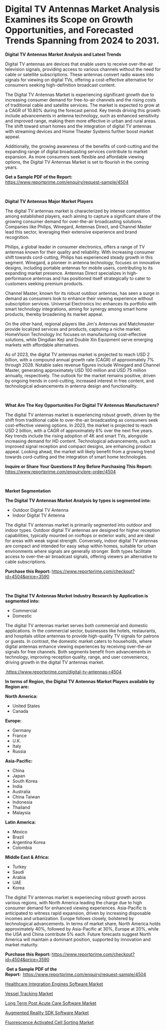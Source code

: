 <p><h1>Digital TV Antennas Market Analysis Examines its Scope on Growth Opportunities, and Forecasted Trends Spanning from 2024 to 2031.</h1></p><p><strong>Digital TV Antennas Market Analysis and Latest Trends</strong></p>
<p><p>Digital TV antennas are devices that enable users to receive over-the-air television signals, providing access to various channels without the need for cable or satellite subscriptions. These antennas convert radio waves into signals for viewing on digital TVs, offering a cost-effective alternative for consumers seeking high-definition broadcast content.</p><p>The Digital TV Antennas Market is experiencing significant growth due to increasing consumer demand for free-to-air channels and the rising costs of traditional cable and satellite services. The market is expected to grow at a CAGR of 10.80% during the forecast period. Key trends driving this growth include advancements in antenna technology, such as enhanced sensitivity and improved range, making them more effective in urban and rural areas. The shift toward smart homes and the integration of digital TV antennas with streaming devices and Home Theater Systems further boost market appeal. </p><p>Additionally, the growing awareness of the benefits of cord-cutting and the expanding range of digital broadcasting services contribute to market expansion. As more consumers seek flexible and affordable viewing options, the Digital TV Antennas Market is set to flourish in the coming years.</p></p>
<p><strong>Get a Sample PDF of the Report:&nbsp;</strong> <a href="https://www.reportprime.com/enquiry/request-sample/4504">https://www.reportprime.com/enquiry/request-sample/4504</a></p>
<p>&nbsp;</p>
<p><strong>Digital TV Antennas Major Market Players</strong></p>
<p><p>The digital TV antennas market is characterized by intense competition among established players, each aiming to capture a significant share of the growing consumer demand for over-the-air broadcasting solutions. Companies like Philips, Winegard, Antennas Direct, and Channel Master lead this sector, leveraging their extensive experience and brand recognition.</p><p>Philips, a global leader in consumer electronics, offers a range of TV antennas known for their quality and reliability. With increasing consumer shift towards cord-cutting, Philips has experienced steady growth in this segment. Winegard, a pioneer in antenna technology, focuses on innovative designs, including portable antennas for mobile users, contributing to its expanding market presence. Antennas Direct specializes in high-performance antennas and has positioned itself strategically to cater to customers seeking premium products.</p><p>Channel Master, known for its robust outdoor antennas, has seen a surge in demand as consumers look to enhance their viewing experience without subscription services. Universal Electronics Inc enhances its portfolio with smart technology integrations, aiming for synergy among smart home products, thereby broadening its market appeal.</p><p>On the other hand, regional players like Jim's Antennas and Matchmaster provide localized services and products, capturing a niche market. HomeVision Technology Inc focuses on manufacturing cost-effective solutions, while Dingdian Keji and Double Xin Equipment serve emerging markets with affordable alternatives.</p><p>As of 2023, the digital TV antennas market is projected to reach USD 2 billion, with a compound annual growth rate (CAGR) of approximately 7% through 2028. Notable sales revenue figures include Winegard and Channel Master, generating approximately USD 100 million and USD 75 million annually, respectively. The outlook for the market remains positive, driven by ongoing trends in cord-cutting, increased interest in free content, and technological advancements in antenna design and functionality.</p></p>
<p>&nbsp;</p>
<p><strong>What Are The Key Opportunities For Digital TV Antennas Manufacturers?</strong></p>
<p><p>The digital TV antennas market is experiencing robust growth, driven by the shift from traditional cable to over-the-air broadcasting as consumers seek cost-effective viewing options. In 2023, the market is projected to reach USD 2 billion, with a CAGR of approximately 6% over the next five years. Key trends include the rising adoption of 4K and smart TVs, alongside increasing demand for HD content. Technological advancements, such as improved signal reception and compact designs, are enhancing product appeal. Looking ahead, the market will likely benefit from a growing trend towards cord-cutting and the integration of smart home technologies.</p></p>
<p><strong>Inquire or Share Your Questions If Any Before Purchasing This Report:</strong> <a href="https://www.reportprime.com/enquiry/pre-order/4504">https://www.reportprime.com/enquiry/pre-order/4504</a></p>
<p>&nbsp;</p>
<p><strong>Market Segmentation</strong></p>
<p><strong>The Digital TV Antennas Market Analysis by types is segmented into:</strong></p>
<p><ul><li>Outdoor Digital TV Antenna</li><li>Indoor Digital TV Antenna</li></ul></p>
<p><p>The digital TV antennas market is primarily segmented into outdoor and indoor types. Outdoor digital TV antennas are designed for higher reception capabilities, typically mounted on rooftops or exterior walls, and are ideal for areas with weak signal strength. Conversely, indoor digital TV antennas are compact and intended for easy setup within homes, suitable for urban environments where signals are generally stronger. Both types facilitate access to over-the-air broadcast signals, offering viewers an alternative to cable subscriptions.</p></p>
<p><strong>Purchase this Report:&nbsp;</strong><a href="https://www.reportprime.com/checkout?id=4504&price=3590">https://www.reportprime.com/checkout?id=4504&price=3590</a></p>
<p>&nbsp;</p>
<p><strong>The Digital TV Antennas Market Industry Research by Application is segmented into:</strong></p>
<p><ul><li>Commercial</li><li>Domestic</li></ul></p>
<p><p>The digital TV antennas market serves both commercial and domestic applications. In the commercial sector, businesses like hotels, restaurants, and hospitals utilize antennas to provide high-quality TV signals for patrons or guests. In contrast, the domestic market caters to households, where digital antennas enhance viewing experiences by receiving over-the-air signals for free channels. Both segments benefit from advancements in technology, improving reception quality, range, and user convenience, driving growth in the digital TV antennas market.</p></p>
<p><a href="https://www.reportprime.com/digital-tv-antennas-r4504">&nbsp;https://www.reportprime.com/digital-tv-antennas-r4504</a></p>
<p><strong>In terms of Region, the Digital TV Antennas Market Players available by Region are:</strong></p>
<p>
    <p> <strong> North America: </strong>
        <ul>
            <li>United States</li>
            <li>Canada</li>
        </ul>
        </p> 
    <p> <strong> Europe: </strong>
        <ul>
            <li>Germany</li>
            <li>France</li>
            <li>U.K.</li>
            <li>Italy</li>
            <li>Russia</li>
        </ul>
        </p> 
    <p> <strong> Asia-Pacific: </strong>
        <ul>
            <li>China</li>
            <li>Japan</li>
            <li>South Korea</li>
            <li>India</li>
            <li>Australia</li>
            <li>China Taiwan</li>
            <li>Indonesia</li>
            <li>Thailand</li>
            <li>Malaysia</li>
        </ul>
        </p> 
    <p> <strong> Latin America: </strong>
        <ul>
            <li>Mexico</li>
            <li>Brazil</li>
            <li>Argentina Korea</li>
            <li>Colombia</li>
        </ul>
        </p> 
    <p> <strong> Middle East & Africa: </strong>
        <ul>
            <li>Turkey</li>
            <li>Saudi</li>
            <li>Arabia</li>
            <li>UAE</li>
            <li>Korea</li>
        </ul>
    </p>
    </p>
<p><p>The digital TV antennas market is experiencing robust growth across various regions, with North America leading the charge due to high consumer demand for enhanced viewing experiences. Asia-Pacific is anticipated to witness rapid expansion, driven by increasing disposable incomes and urbanization. Europe follows closely, bolstered by technological advancements. In terms of market share, North America holds approximately 40%, followed by Asia-Pacific at 30%, Europe at 20%, while the USA and China contribute 5% each. Future forecasts suggest North America will maintain a dominant position, supported by innovation and market maturity.</p></p>
<p><strong>Purchase this Report: </strong><a href="https://www.reportprime.com/checkout?id=4504&price=3590">https://www.reportprime.com/checkout?id=4504&price=3590</a></p>
<p>&nbsp;<strong>Get a Sample PDF of the Report:&nbsp;&nbsp;</strong><a href="https://www.reportprime.com/enquiry/request-sample/4504">https://www.reportprime.com/enquiry/request-sample/4504</a></p>
<p><strong></strong></p>
<p><p><a href="https://issuu.com/reportprime-2/docs/healthcare-integration-engines-soft_b2d08166471e8c">Healthcare Integration Engines Software Market</a></p><p><a href="https://www.linkedin.com/pulse/how-vessel-tracking-market-evolve-growth-analysis-year-zxa7e?trackingId=%2Bma0buZ7S52Qyq67PgBorg%3D%3D">Vessel Tracking Market</a></p><p><a href="https://www.linkedin.com/pulse/global-long-term-post-acute-care-software-market-focus-tejpe?trackingId=lcFltpYrSxOuA%2Bo7KD7uhQ%3D%3D">Long Term Post Acute Care Software Market</a></p><p><a href="https://issuu.com/reportprime-2/docs/augmented-reality-sdk-software-mark_f846c464c25682">Augmented Reality SDK Software Market</a></p><p><a href="https://www.linkedin.com/pulse/fluorescence-activated-cell-sorting-market-size-growing-fq77e?trackingId=Pnlfa4P6TLyAHfgNUCeyDA%3D%3D">Fluorescence Activated Cell Sorting Market</a></p></p>